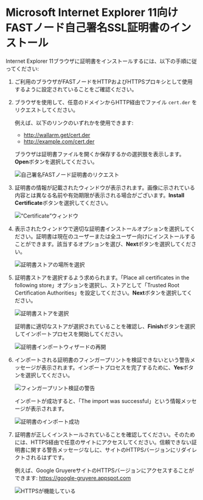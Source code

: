 [img-cert-request]:         ../../../images/fast/ssl/common/browsers-ssl/ie11-ssl/i-certificate-request.png
[img-cert-window]:          ../../../images/fast/ssl/common/browsers-ssl/ie11-ssl/i-certificate-window.png
[img-store-location]:       ../../../images/fast/ssl/common/browsers-ssl/ie11-ssl/i-store-location.png
[img-store]:                ../../../images/fast/ssl/common/browsers-ssl/ie11-ssl/i-store-selection.png
[img-wizard-resume]:        ../../../images/fast/ssl/common/browsers-ssl/ie11-ssl/i-wizard-resume.png
[img-fingerprint-warning]:  ../../../images/fast/ssl/common/browsers-ssl/ie11-ssl/i-fingerprint-warning.png
[img-import-ok]:            ../../../images/fast/ssl/common/browsers-ssl/ie11-ssl/i-import-success.png
[img-https-ok]:             ../../../images/fast/ssl/common/browsers-ssl/ie11-ssl/i-https-ok.png
        
    
# Microsoft Internet Explorer 11向けFASTノード自己署名SSL証明書のインストール

Internet Explorer 11ブラウザに証明書をインストールするには、以下の手順に従ってください:

1.  ご利用のブラウザがFASTノードをHTTPおよびHTTPSプロキシとして使用するように設定されていることをご確認ください。

2.  ブラウザを使用して、任意のドメインからHTTP経由でファイル `cert.der` をリクエストしてください。
    
    例えば、以下のリンクのいずれかを使用できます:
    
    * <http://wallarm.get/cert.der>
    * <http://example.com/cert.der>

    ブラウザは証明書ファイルを開くか保存するかの選択肢を表示します。**Open**ボタンを選択してください。

    ![自己署名FASTノード証明書のリクエスト][img-cert-request]

3.  証明書の情報が記載されたウィンドウが表示されます。画像に示されている内容とは異なる名前や有効期限が表示される場合がございます。**Install Certificate**ボタンを選択してください。

    ![“Certificate”ウィンドウ][img-cert-window]

4.  表示されたウィンドウで適切な証明書インストールオプションを選択してください。証明書は現在のユーザーまたは全ユーザー向けにインストールすることができます。該当するオプションを選び、**Next**ボタンを選択してください。  

    ![証明書ストアの場所を選択][img-store-location]

5.  証明書ストアを選択するよう求められます。「Place all certificates in the following store」オプションを選択し、ストアとして「Trusted Root Certification Authorities」を設定してください。**Next**ボタンを選択してください。

    ![証明書ストアを選択][img-store]

    証明書に適切なストアが選択されていることを確認し、**Finish**ボタンを選択してインポートプロセスを開始してください。
    
    ![証明書インポートウィザードの再開][img-wizard-resume]

6.  インポートされる証明書のフィンガープリントを検証できないという警告メッセージが表示されます。インポートプロセスを完了するために、**Yes**ボタンを選択してください。

    ![フィンガープリント検証の警告][img-fingerprint-warning]

    インポートが成功すると、「The import was successful」という情報メッセージが表示されます。

    ![証明書のインポート成功][img-import-ok]
    
7.  証明書が正しくインストールされていることを確認してください。そのためには、HTTPS経由で任意のサイトにアクセスしてください。信頼できない証明書に関する警告メッセージなしに、サイトのHTTPSバージョンにリダイレクトされるはずです。

    例えば、Google GruyereサイトのHTTPSバージョンにアクセスすることができます:
    <https://google-gruyere.appspot.com>

    ![HTTPSが機能している][img-https-ok]